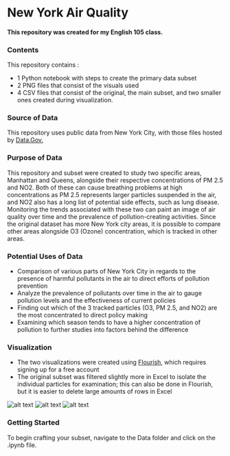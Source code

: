 # New York Air Quality 
#### This repository was created for my English 105 class.
### Contents
This repository contains :
* 1 Python notebook with steps to create the primary data subset
* 2 PNG files that consist of the visuals used
* 4 CSV files that consist of the original, the main subset, and two smaller ones created during visualization.
### Source of Data
This repository uses public data from New York City, with those files hosted by [Data.Gov.](https://catalog.data.gov/dataset/air-quality)  
### Purpose of Data
This repository and subset were created to study two specific areas, Manhattan and Queens, alongside their respective concentrations of PM 2.5 and NO2. Both of these can cause breathing problems at high concentrations as PM 2.5 represents larger particles suspended in the air, and NO2 also has a long list of potential side effects, such as lung disease. Monitoring the trends associated with these two can paint an image of air quality over time and the prevalence of pollution-creating activities. Since the original dataset has more New York city areas, it is possible to compare other areas alongside O3 (Ozone) concentration, which is tracked in other areas.
### Potential Uses of Data
* Comparison of various parts of New York City in regards to the presence of harmful pollutants in the air to direct efforts of pollution prevention
* Analyze the prevalence of pollutants over time in the air to gauge pollution levels and the effectiveness of current policies
* Finding out which of the 3 tracked particles (O3, PM 2.5, and NO2) are the most concentrated to direct policy making
* Examining which season tends to have a higher concentration of pollution to further studies into factors behind the difference
### Visualization
* The two visualizations were created using [Flourish](https://flourish.studio/), which requires signing up for a free account
* The original subset was filtered slightly more in Excel to isolate the individual particles for examination; this can also be done in Flourish, but it is easier to delete large amounts of rows in Excel

![alt text](https://github.com/[username]/[reponame]/blob/[branch]/image.jpg?raw=true)
![alt text](https://github.com/nalecse/New-York-Air-Quality-Repo/blob/main/Visualization/QMPM2.5.png?raw=true)
![alt text](https://github.com/nalecse/New-York-Air-Quality-Repo/blob/main/Visualization/QMNO2.pn?raw=true)
### Getting Started 
To begin crafting your subset, navigate to the Data folder and click on the .ipynb file.
